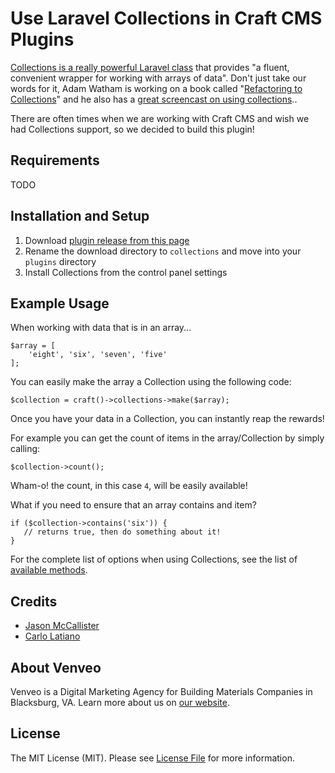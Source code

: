# Use Laravel Collections in Craft CMS Plugins

[Collections is a really powerful Laravel class](https://laravel.com/docs/master/collections) that provides "a fluent, convenient wrapper for working with arrays of data". Don't just take our words for it, Adam Watham is working on a book called "[Refactoring to Collections](http://adamwathan.me/refactoring-to-collections/)" and he also has a [great screencast on using collections](http://adamwathan.me/2015/01/01/refactoring-loops-and-conditionals/)..

There are often times when we are working with Craft CMS and wish we had Collections support, so we decided to build this plugin!

## Requirements

TODO

## Installation and Setup

1. Download [plugin release from this page](https://github.com/venveo/craft-collections/releases)
2. Rename the download directory to `collections` and move into your `plugins` directory
3. Install Collections from the control panel settings

## Example Usage

When working with data that is in an array...

```
$array = [
    'eight', 'six', 'seven', 'five'
];
```

You can easily make the array a Collection using the following code:

```
$collection = craft()->collections->make($array);
```

Once you have your data in a Collection, you can instantly reap the rewards!

For example you can get the count of items in the array/Collection by simply calling:

 ```
 $collection->count();
 ```

 Wham-o! the count, in this case `4`, will be easily available!

 What if you need to ensure that an array contains and item?

 ```
 if ($collection->contains('six')) {
    // returns true, then do something about it!
 }
 ```

For the complete list of options when using Collections, see the list of [available methods](https://laravel.com/docs/master/collections#available-methods).

## Credits

* [Jason McCallister](https://github.com/themccallister)
* [Carlo Latiano](https://github.com/carlolaitano)

## About Venveo

Venveo is a Digital Marketing Agency for Building Materials Companies in Blacksburg, VA. Learn more about us on [our website](https://www.venveo.com).

## License

The MIT License (MIT). Please see [License File](LICENSE) for more information.
